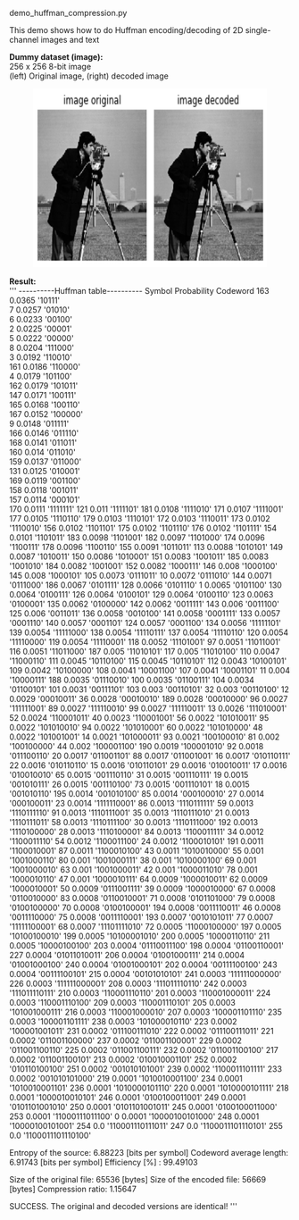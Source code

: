 demo_huffman_compression.py <br/>

This demo shows how to do Huffman encoding/decoding of 2D single-channel images and text <br/>

**Dummy dataset (image):**<br/>
256 x 256 8-bit image <br/>
(left) Original image, (right) decoded image <br/>
<p align="center">
  <img src="image/images_original_and_decoded.png" width="420" height="320"/>
</p>

**Result:** <br/>
'''
----------Huffman table----------
Symbol Probability Codeword
163        0.0365     '10111'   
7          0.0257     '01010'   
6          0.0233     '00100'   
2          0.0225     '00001'   
5          0.0222     '00000'   
8          0.0204     '111000'  
3          0.0192     '110010'  
161        0.0186     '110000'  
4          0.0179     '101100'  
162        0.0179     '101011'  
147        0.0171     '100111'  
165        0.0168     '100110'  
167        0.0152     '100000'  
9          0.0148     '011111'  
166        0.0146     '011110'  
168        0.0141     '011011'  
160        0.014      '011010'  
159        0.0137     '011000'  
131        0.0125     '010001'  
169        0.0119     '001100'  
158        0.0118     '001011'  
157        0.0114     '000101'  
170        0.0111     '1111111' 
121        0.011      '1111101' 
181        0.0108     '1111010' 
171        0.0107     '1111001' 
177        0.0105     '1110110' 
179        0.0103     '1110101' 
172        0.0103     '1110011' 
173        0.0102     '1110010' 
156        0.0102     '1101101' 
175        0.0102     '1101110' 
176        0.0102     '1101111' 
154        0.0101     '1101011' 
183        0.0098     '1101001' 
182        0.0097     '1101000' 
174        0.0096     '1100111' 
178        0.0096     '1100110' 
155        0.0091     '1011011' 
113        0.0088     '1010101' 
149        0.0087     '1010011' 
150        0.0086     '1010001' 
151        0.0083     '1001011' 
185        0.0083     '1001010' 
184        0.0082     '1001001' 
152        0.0082     '1000111' 
146        0.008      '1000100' 
145        0.008      '1000101' 
105        0.0073     '0111011' 
10         0.0072     '0111010' 
144        0.0071     '0111000' 
186        0.0067     '0101111' 
128        0.0066     '0101110' 
1          0.0065     '0101100' 
130        0.0064     '0100111' 
126        0.0064     '0100101' 
129        0.0064     '0100110' 
123        0.0063     '0100001' 
135        0.0062     '0100000' 
142        0.0062     '0011111' 
143        0.006      '0011100' 
125        0.006      '0011011' 
136        0.0058     '0010100' 
141        0.0058     '0001111' 
133        0.0057     '0001110' 
140        0.0057     '0001101' 
124        0.0057     '0001100' 
134        0.0056     '11111101'
139        0.0054     '11111000'
138        0.0054     '11110111'
137        0.0054     '11110110'
120        0.0054     '11110000'
119        0.0054     '11110001'
118        0.0052     '11101001'
97         0.0051     '11011001'
116        0.0051     '11011000'
187        0.005      '11010101'
117        0.005      '11010100'
110        0.0047     '11000110'
111        0.0045     '10110100'
115        0.0045     '10110101'
112        0.0043     '10100101'
109        0.0042     '10100000'
108        0.0041     '10001100'
107        0.0041     '10001101'
11         0.004      '10000111'
188        0.0035     '01110010'
100        0.0035     '01100111'
104        0.0034     '01100101'
101        0.0031     '00111101'
103        0.003      '00110101'
32         0.003      '00110100'
12         0.0029     '00010011'
36         0.0028     '00010010'
189        0.0028     '00010000'
96         0.0027     '111111001'
89         0.0027     '111110010'
99         0.0027     '111110011'
13         0.0026     '111010001'
52         0.0024     '110001011'
40         0.0023     '110001001'
56         0.0022     '101010011'
95         0.0022     '101010010'
94         0.0022     '101010001'
60         0.0022     '101010000'
48         0.0022     '101001001'
14         0.0021     '101000011'
93         0.0021     '100100010'
81         0.002      '100100000'
44         0.002      '100001100'
190        0.0019     '100001010'
92         0.0018     '011100110'
20         0.0017     '011001101'
88         0.0017     '011001001'
16         0.0017     '010110111'
22         0.0016     '010110110'
15         0.0016     '010110101'
29         0.0016     '010010011'
17         0.0016     '010010010'
65         0.0015     '001110110'
31         0.0015     '001110111'
19         0.0015     '001010111'
26         0.0015     '001110100'
73         0.0015     '001110101'
18         0.0015     '001010110'
195        0.0014     '001010100'
85         0.0014     '000100010'
27         0.0014     '000100011'
23         0.0014     '1111110001'
86         0.0013     '1110111111'
59         0.0013     '1110111110'
91         0.0013     '1110111001'
35         0.0013     '1110111010'
21         0.0013     '1110111011'
58         0.0013     '1110111100'
30         0.0013     '1110111000'
192        0.0013     '1110100000'
28         0.0013     '1110100001'
84         0.0013     '1100011111'
34         0.0012     '1100011110'
54         0.0012     '1100011100'
24         0.0012     '1100010101'
191        0.0011     '1100010001'
87         0.0011     '1100010100'
43         0.0011     '1010010000'
55         0.001      '1001000110'
80         0.001      '1001000111'
38         0.001      '1010000100'
69         0.001      '1001000010'
63         0.001      '1001000011'
42         0.001      '1000011010'
78         0.001      '1000010110'
47         0.001      '1000010111'
64         0.0009     '1000010011'
62         0.0009     '1000010001'
50         0.0009     '0111001111'
39         0.0009     '1000010000'
67         0.0008     '0110010000'
83         0.0008     '0110010001'
71         0.0008     '0101101000'
79         0.0008     '0100100000'
70         0.0008     '0100100001'
194        0.0008     '0011110011'
46         0.0008     '0011110000'
75         0.0008     '0011110001'
193        0.0007     '0010101011'
77         0.0007     '11111100001'
68         0.0007     '11101111010'
72         0.0005     '11000100000'
197        0.0005     '10100100010'
199        0.0005     '10100001010'
200        0.0005     '10000110110'
211        0.0005     '10000100100'
203        0.0004     '01110011100'
198        0.0004     '01100110001'
227        0.0004     '01011010011'
206        0.0004     '01001000111'
214        0.0004     '01001000100'
240        0.0004     '01001000101'
202        0.0004     '00111100100'
243        0.0004     '00111100101'
215        0.0004     '00101010101'
241        0.0003     '111111000000'
226        0.0003     '111111000001'
208        0.0003     '111011110110'
242        0.0003     '111011110111'
210        0.0003     '110001110110'
201        0.0003     '110001000011'
224        0.0003     '110001110100'
209        0.0003     '110001110101'
205        0.0003     '101001000111'
216        0.0003     '110001000010'
207        0.0003     '100001101110'
235        0.0003     '100001101111'
238        0.0003     '101000010110'
223        0.0002     '100001001011'
231        0.0002     '011100111010'
222        0.0002     '011100111011'
221        0.0002     '011001100000'
237        0.0002     '011001100001'
229        0.0002     '011001100110'
225        0.0002     '011001100111'
232        0.0002     '011001100100'
217        0.0002     '011001100101'
213        0.0002     '010010001101'
252        0.0002     '010110100100'
251        0.0002     '001010101001'
239        0.0002     '1100011101111'
233        0.0002     '001010101000'
219        0.0001     '1010010001100'
234        0.0001     '1010010001101'
236        0.0001     '1010000101110'
220        0.0001     '1010000101111'
218        0.0001     '1000010010101'
246        0.0001     '0100100011001'
249        0.0001     '0101101001010'
250        0.0001     '0101101001011'
245        0.0001     '0100100011000'
253        0.0001     '11000111011100'
0          0.0001     '10000100101000'
248        0.0001     '10000100101001'
254        0.0        '110001110111011'
247        0.0        '1100011101110101'
255        0.0        '1100011101110100'

Entropy of the source:  6.88223 [bits per symbol]
Codeword average length:  6.91743 [bits per symbol]
Efficiency [%] :  99.49103

Size of the original file: 65536 [bytes]
Size of the encoded file: 56669 [bytes]
Compression ratio:  1.15647

SUCCESS. The original and decoded versions are identical!
'''
